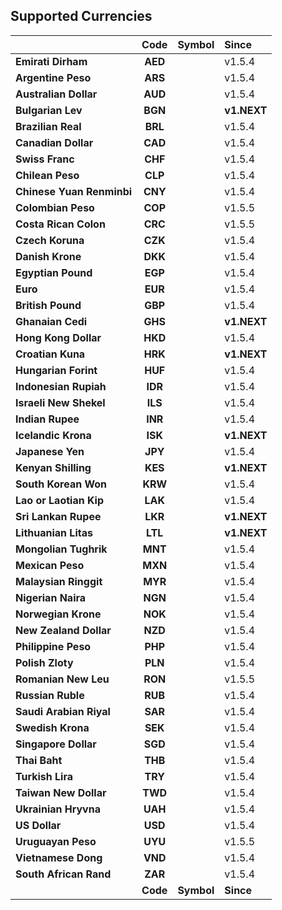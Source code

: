 ## Supported Currencies
|                                   | Code      | Symbol     | Since          |
|:----------------------------------|:---------:|:-----------|:---------------|
| **Emirati Dirham**                | **AED**   |            | v1.5.4         |
| **Argentine Peso**                | **ARS**   |            | v1.5.4         |
| **Australian Dollar**             | **AUD**   |            | v1.5.4         |
| **Bulgarian Lev**                 | **BGN**   |            | **v1.NEXT**    |
| **Brazilian Real**                | **BRL**   |            | v1.5.4         |
| **Canadian Dollar**               | **CAD**   |            | v1.5.4         |
| **Swiss Franc**                   | **CHF**   |            | v1.5.4         |
| **Chilean Peso**                  | **CLP**   |            | v1.5.4         |
| **Chinese Yuan Renminbi**         | **CNY**   |            | v1.5.4         |
| **Colombian Peso**                | **COP**   |            | v1.5.5         |
| **Costa Rican Colon**             | **CRC**   |            | v1.5.5         |
| **Czech Koruna**                  | **CZK**   |            | v1.5.4         |
| **Danish Krone**                  | **DKK**   |            | v1.5.4         |
| **Egyptian Pound**                | **EGP**   |            | v1.5.4         |
| **Euro**                          | **EUR**   |            | v1.5.4         |
| **British Pound**                 | **GBP**   |            | v1.5.4         |
| **Ghanaian Cedi**                 | **GHS**   |            | **v1.NEXT**    |
| **Hong Kong Dollar**              | **HKD**   |            | v1.5.4         |
| **Croatian Kuna**                 | **HRK**   |            | **v1.NEXT**    |
| **Hungarian Forint**              | **HUF**   |            | v1.5.4         |
| **Indonesian Rupiah**             | **IDR**   |            | v1.5.4         |
| **Israeli New Shekel**            | **ILS**   |            | v1.5.4         |
| **Indian Rupee**                  | **INR**   |            | v1.5.4         |
| **Icelandic Krona**               | **ISK**   |            | **v1.NEXT**    |
| **Japanese Yen**                  | **JPY**   |            | v1.5.4         |
| **Kenyan Shilling**               | **KES**   |            | **v1.NEXT**    |
| **South Korean Won**              | **KRW**   |            | v1.5.4         |
| **Lao or Laotian Kip**            | **LAK**   |            | v1.5.4         |
| **Sri Lankan Rupee**              | **LKR**   |            | **v1.NEXT**    |
| **Lithuanian Litas**              | **LTL**   |            | **v1.NEXT**    |
| **Mongolian Tughrik**             | **MNT**   |            | v1.5.4         |
| **Mexican Peso**                  | **MXN**   |            | v1.5.4         |
| **Malaysian Ringgit**             | **MYR**   |            | v1.5.4         |
| **Nigerian Naira**                | **NGN**   |            | v1.5.4         |
| **Norwegian Krone**               | **NOK**   |            | v1.5.4         |
| **New Zealand Dollar**            | **NZD**   |            | v1.5.4         |
| **Philippine Peso**               | **PHP**   |            | v1.5.4         |
| **Polish Zloty**                  | **PLN**   |            | v1.5.4         |
| **Romanian New Leu**              | **RON**   |            | v1.5.5         |
| **Russian Ruble**                 | **RUB**   |            | v1.5.4         |
| **Saudi Arabian Riyal**           | **SAR**   |            | v1.5.4         |
| **Swedish Krona**                 | **SEK**   |            | v1.5.4         |
| **Singapore Dollar**              | **SGD**   |            | v1.5.4         |
| **Thai Baht**                     | **THB**   |            | v1.5.4         |
| **Turkish Lira**                  | **TRY**   |            | v1.5.4         |
| **Taiwan New Dollar**             | **TWD**   |            | v1.5.4         |
| **Ukrainian Hryvna**              | **UAH**   |            | v1.5.4         |
| **US Dollar**                     | **USD**   |            | v1.5.4         |
| **Uruguayan Peso**                | **UYU**   |            | v1.5.5         |
| **Vietnamese Dong**               | **VND**   |            | v1.5.4         |
| **South African Rand**            | **ZAR**   |            | v1.5.4         |
|                                   | **Code**  | **Symbol** | **Since**      |
